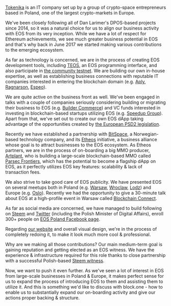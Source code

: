 [Tokenika](http://tokenika.io/) is an IT company set up by a group of crypto-space entrepreneurs based in Poland, one of the largest crypto-markets in Europe.

We've been closely following all of Dan Larimer's DPOS-based projects since 2014, so it was a natural choice for us to align our business activity with EOS from its very inception. While we have a lot of respect for Ethereum achievements, we see much greater business potential in EOS and that's why back in June 2017 we started making various contributions to the emerging ecosystem.

As far as technology is concerned, we are in the process of creating EOS development tools, including [TEOS](https://github.com/tokenika/teos), an EOS programming interface, and also participate in [the community testnet](https://github.com/michaeljyeates/10mill/blob/master/README.md). We are building our own in-house expertise, as well as establishing business connections with reputable IT companies interested in entering the blockchain domain (e.g. [Aply](https://aply.eu/), [Ragnarson](https://ragnarson.com/), [Espeo](http://espeo.eu/)).

We are quite active on the business front as well. We've been engaged in talks with a couple of companies seriously considering building or migrating their business to EOS (e.g. [Builder Commerce](http://buildercommerce.com/)) and VC funds interested in investing in blockchain-based startups utilizing EOS (e.g. [Speedup Group](http://speedupgroup.com/en/)). Apart from that, we've set out to create our own EOS dApp taking advantage of the opportunities created by [the European PSD2 legislation](https://www.evry.com/en/news/articles/psd2-the-directive-that-will-change-banking-as-we-know-it/).

Recently we have established a partnership with [BitSpace](https://bitspace.no/), a Norwegian-based technology company, and its [Etheos](https://etheos.io/) initiative, a business alliance whose goal is to attract businesses to the EOS ecosystem. As Etheos partners, we are in the process of on-boarding a big MMO producer, [Artplant](http://artplant.no/), who is building a large-scale blockchain-based MMO called [Parsec Frontiers](http://parsecfrontiers.com/), which has the potential to become a flagship dApp on EOS, as it perfectly utilizes EOS key features: scalability & lack of transaction fees.

We also strive to take good care of EOS publicity. We have presented EOS on several meetups both in Poland (e.g. [Warsaw](https://www.facebook.com/events/903326303125907/), [Wroclaw](https://www.meetup.com/Wroclaw-Blockchain-Meetup/events/246349912/), [Lodz](https://www.facebook.com/events/160585741214328/)) and Europe (e.g. [Oslo](https://steemit.com/eos/@bitspace/bitspace-hosts-scandinavia-s-first-ever-eos-meetup-in-oslo-norway)). Recently we had the opportunity to give a 30-minute talk about EOS at a high-profile event in Warsaw called [Blockchain Connect](http://connectwarsaw.org/).

As far as social media are concerned, we have managed to build following on [Steem](https://steemit.com/@tokenika) and [Twitter](https://twitter.com/tokenika_io) (including the Polish Minister of Digital Affairs), enroll 300+ people on [EOS Poland Facebook page](https://www.facebook.com/groups/EOSPolska/).

Regarding [our website](http://tokenika.io/) and overall visual design, we're in the process of completely redoing it, to make it look much more cool & professional.

Why are we making all those contributions? Our main medium-term goal is gaining reputation and getting elected as an EOS witness. We have the experience & infrastructure required for this role thanks to close partnership with a successful Polish-based [Steem witness](https://steemit.com/@gtg).

Now, we want to push it even further. As we've seen a lot of interest in EOS from large-scale businesses in Poland & Europe, it makes perfect sense for us to expand the process of introducing EOS to them and assisting them to utilize it. And this is something we'd like to discuss with block.one - how to enable us to substantially expand our on-boarding activity and give our actions proper backing & structure.